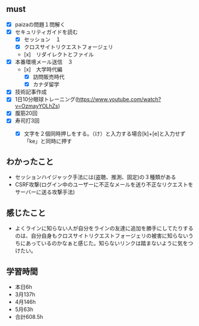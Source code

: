 

## must
- [x] paizaの問題１問解く  
- [x] セキュリティガイドを読む   
  - [x] セッション　１
  - [x] クロスサイトリクエストフォージェリ　
  - [x]　リダイレクトとファイル
- [x] 本番環境メール送信　３
   - [x]　大学時代編
     - [x] 訪問販売時代
     - [x] カナダ留学
- [x] 技術記事作成      
- [x] 1日10分眼球トレーニング(https://www.youtube.com/watch?v=OzmayYOLhZs)
- [x] 腹筋20回
- [x] 寿司打3回
  - [x] 文字を２個同時押しをする。（け）と入力する場合[k]+[e]と入力せず「ke」と同時に押す



## わかったこと
- セッションハイジャック手法には(盗聴、推測、固定)の３種類がある
- CSRF攻撃(ログイン中のユーザーに不正なメールを送り不正なリクエストをサーバーに送る攻撃手法)




## 感じたこと
- よくラインに知らない人が自分をラインの友達に追加を勝手にしてたりするのは、自分自身もクロスサイトリクエストフォージェリの被害に知らないうちにあっているのかなぁと感じた。知らないリンクは踏まないように気をつけたい。


## 学習時間
  - 本日6h
  - 3月137h
  - 4月146h
  - 5月63h
  - 合計608.5h
    
